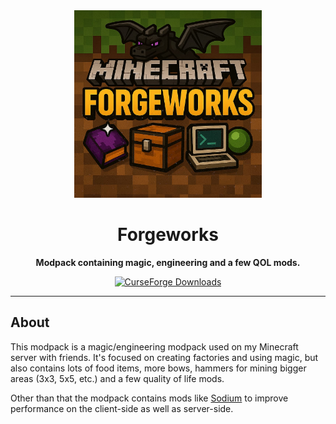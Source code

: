 <div align="center">

<img src="./icon.jpeg" alt="Modpack Icon" width="300" />

# Forgeworks

**Modpack containing magic, engineering and a few QOL mods.**

[![CurseForge Downloads](https://img.shields.io/curseforge/dt/1185057?style=for-the-badge&label=CurseForge&color=orange&logoColor=orange&labelColor=black&logo=curseforge)](https://www.curseforge.com/minecraft/modpacks/forgeworks)

</div>

---

## About

This modpack is a magic/engineering modpack used on my Minecraft server with friends.
It's focused on creating factories and using magic, but also contains lots of food items, more bows, hammers for mining bigger areas (3x3, 5x5, etc.) and a few quality of life mods.

Other than that the modpack contains mods like [Sodium](https://www.curseforge.com/minecraft/mc-mods/sodium) to improve performance on the client-side as well as server-side.
